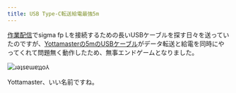 ```yaml
---
title: USB Type-C転送給電最強5m
---
```

[作業配信](https://www.youtube.com/c/r7kamura)でsigma fp Lを接続するための長いUSBケーブルを探す日々を送っていたのですが、[Yottamasterの5mのUSBケーブル](https://www.amazon.co.jp/dp/B09Y1BY75P)がデータ転送と給電を同時にやってくれて問題無く動作したため、無事エンドゲームとなりました。

![](https://lh4.googleusercontent.com/hIGic-J69KaIF3XXpSJhDl_FKWEil_hXV2qG6ZRhNzcIUoFjnbrk9wSR0v_HOh2ju5KwFOd3JwpsELcyBGpoGcNiba99q-hirxG7ErydKe5PDnL0IL5vkE4neeSoAYsvEA1Y4S5zckxqlqiguf5knaQ "ɹǝʇsɐɯɐʇʇo⅄")

Yottamaster、いい名前ですね。
